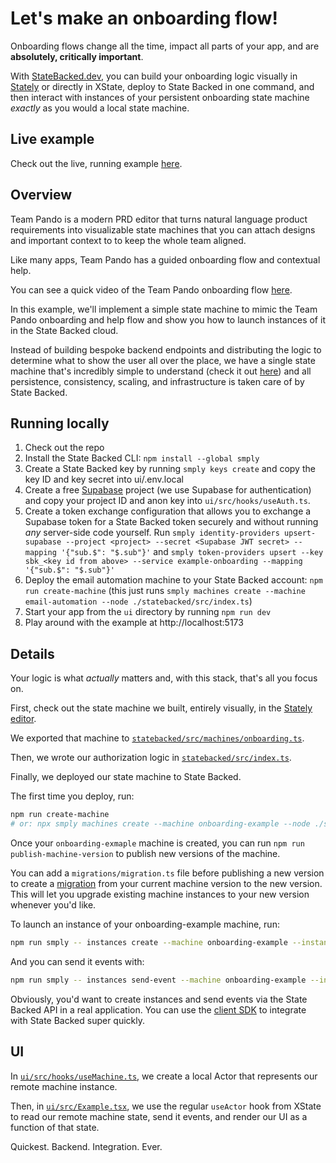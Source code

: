 # Let's make an onboarding flow!

Onboarding flows change all the time, impact all parts of your app, and are **absolutely, critically important**.

With [StateBacked.dev](https://statebacked.dev), you can build your onboarding logic
visually in [Stately](https://stately.ai/) or directly in XState, deploy to State Backed
in one command, and then interact with instances of your persistent onboarding state machine
*exactly* as you would a local state machine.

## Live example

Check out the live, running example [here](https://examples-onboarding.vercel.app/).

## Overview

Team Pando is a modern PRD editor that turns natural language product requirements into visualizable
state machines that you can attach designs and important context to to keep the whole team aligned.

Like many apps, Team Pando has a guided onboarding flow and contextual help.

You can see a quick video of the Team Pando onboarding flow [here](https://youtu.be/eh9hrTRpSq4).

In this example, we'll implement a simple state machine to mimic the Team Pando onboarding and help
flow and show you how to launch instances of it in the State Backed cloud.

Instead of building bespoke backend endpoints and distributing the logic to determine what to show
the user all over the place, we have a single state machine that's incredibly simple to understand
(check it out [here](https://stately.ai/registry/editor/0885219e-36eb-4df0-938d-0ba06f338c2f?mode=design&machineId=baf70852-5205-431f-b545-7e76b8d78a54))
and all persistence, consistency, scaling, and infrastructure is taken care of by State Backed.

## Running locally

1. Check out the repo
2. Install the State Backed CLI: `npm install --global smply`
3. Create a State Backed key by running `smply keys create` and copy the key ID and key secret into ui/.env.local
4. Create a free [Supabase](https://supabase.com/) project (we use Supabase for authentication) and copy your project ID and anon key into `ui/src/hooks/useAuth.ts`.
5. Create a token exchange configuration that allows you to exchange a Supabase token for a State Backed token securely and without running *any* server-side code yourself. Run `smply identity-providers upsert-supabase --project <project> --secret <Supabase JWT secret> --mapping '{"sub.$": "$.sub"}'` and `smply token-providers upsert --key sbk_<key id from above> --service example-onboarding --mapping '{"sub.$": "$.sub"}'`
6. Deploy the email automation machine to your State Backed account: `npm run create-machine` (this just runs `smply machines create --machine email-automation --node ./statebacked/src/index.ts`)
7. Start your app from the `ui` directory by running `npm run dev`
8. Play around with the example at http://localhost:5173

## Details

Your logic is what _actually_ matters and, with this stack, that's all you focus on.

First, check out the state machine we built, entirely visually, in the [Stately editor](https://stately.ai/registry/editor/0885219e-36eb-4df0-938d-0ba06f338c2f?mode=design&machineId=baf70852-5205-431f-b545-7e76b8d78a54).

We exported that machine to [`statebacked/src/machines/onboarding.ts`](./statebacked/src/machines/onboarding.ts).

Then, we wrote our authorization logic in [`statebacked/src/index.ts`](./statebacked/src/index.ts).

Finally, we deployed our state machine to State Backed.

The first time you deploy, run:

```bash
npm run create-machine
# or: npx smply machines create --machine onboarding-example --node ./statebacked/src/index.ts
```

Once your `onboarding-exmaple` machine is created, you can run `npm run publish-machine-version` to publish new versions of the machine.

You can add a `migrations/migration.ts` file before publishing a new version to create a [migration](https://docs.statebacked.dev/docs/concepts/migrations)
from your current machine version to the new version.
This will let you upgrade existing machine instances to your new version whenever you'd like.

To launch an instance of your onboarding-example machine, run:

```bash
npm run smply -- instances create --machine onboarding-example --instance test-123 --auth-context '{"sub": "test-123"}' --context '{"uid": "test-123"}'
```

And you can send it events with:

```bash
npm run smply -- instances send-event --machine onboarding-example --instance test-123 --auth-context '{"sub": "test-123"}' --event 'Next'
```

Obviously, you'd want to create instances and send events via the State Backed API in a real application.
You can use the [client SDK](https://www.npmjs.com/package/@statebacked/client) 
to integrate with State Backed super quickly.

## UI

In [`ui/src/hooks/useMachine.ts`](./ui/src/hooks/useMachine.ts), we create a local Actor that represents our remote machine instance.

Then, in [`ui/src/Example.tsx`](./ui/src/Example.tsx), we use the regular `useActor` hook from XState to read our remote machine state, send it events, and render our UI as a function of that state.

Quickest. Backend. Integration. Ever.
